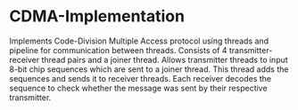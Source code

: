 # CDMA-Implementation
Implements Code-Division Multiple Access protocol using threads and pipeline for communication between threads. Consists of 4 transmitter-receiver thread pairs and a joiner thread. Allows transmitter threads to input 8-bit chip sequences which are sent to a joiner thread. This thread adds the sequences and sends it to receiver threads. Each receiver decodes the sequence to check whether the message was sent by their respective transmitter.
